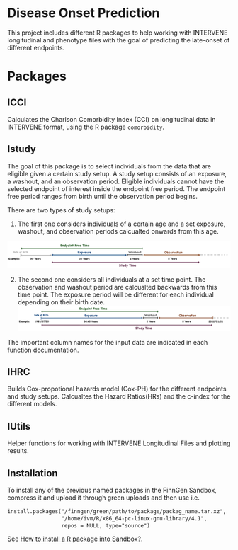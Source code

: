 # Disease Onset Prediction

<!-- badges: start -->
<!-- badges: end -->

This project includes different R packages to help working with INTERVENE longitudinal and phenotype files with the goal of predicting the late-onset of different endpoints.


# Packages
## ICCI

Calculates the Charlson Comorbidity Index (CCI) on longitudinal data in INTERVENE format, using the R package `comorbidity`.
## Istudy

The goal of this package is to select individuals from the data that are eligible given a certain study setup. A study setup consists of an exposure, a washout, and an observation period. Eligible individuals cannot have the selected endpoint of interest inside the endpoint free period. The endpoint free period ranges from birth until the observation period begins. 

There are two types of study setups:

1. The first one considers individuals of a certain age and a set exposure, washout, and observation periods calcualted onwards from this age. 

![Study Setup](https://github.com/intervene-EU-H2020/onset_prediction/blob/main/Istudy/man/Study_setup_schema.png)

2. The second one considers all individuals at a set time point. The observation and washout period are calcualted backwards from this time point. The exposure period will be different for each individual depending on their birth date. 
![Study Setup Backwards](https://github.com/intervene-EU-H2020/onset_prediction/blob/main/Istudy/man/Study_Setup_Back_Schema.png)

The important column names for the input data are indicated in each function documentation.
## IHRC

Builds Cox-propotional hazards model (Cox-PH) for the different endpoints and study setups. Calcualtes the Hazard Ratios(HRs) and the c-index for the different models. 

## IUtils

Helper functions for working with INTERVENE Longitudinal Files and plotting results.

## Installation

To install any of the previous named packages in the FinnGen Sandbox, compress it and upload it through green uploads and then use i.e.

```{r example}
install.packages("/finngen/green/path/to/package/packag_name.tar.xz",
                 "/home/ivm/R/x86_64-pc-linux-gnu-library/4.1",
                 repos = NULL, type="source")
```

See [How to install a R package into Sandbox?](https://finngen.gitbook.io/finngen-analyst-handbook/working-in-the-sandbox/quirks-and-features/how-to-upload-to-your-own-ivm-via-finngen-green/my-r-package-doesnt-exist-in-finngen-sandbox-r-rstudio.-how-can-i-get-a-new-r-package-to-finngen).
